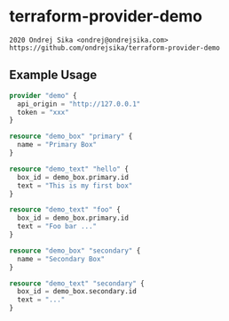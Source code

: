 # terraform-provider-demo

    2020 Ondrej Sika <ondrej@ondrejsika.com>
    https://github.com/ondrejsika/terraform-provider-demo


## Example Usage

```terraform
provider "demo" {
  api_origin = "http://127.0.0.1"
  token = "xxx"
}

resource "demo_box" "primary" {
  name = "Primary Box"
}

resource "demo_text" "hello" {
  box_id = demo_box.primary.id
  text = "This is my first box"
}

resource "demo_text" "foo" {
  box_id = demo_box.primary.id
  text = "Foo bar ..."
}

resource "demo_box" "secondary" {
  name = "Secondary Box"
}

resource "demo_text" "secondary" {
  box_id = demo_box.secondary.id
  text = "..."
}
```
